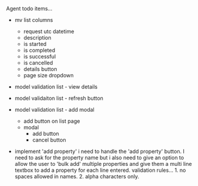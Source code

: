 Agent todo items...
 
- mv list columns
    - request utc datetime
    - description
    - is started
    - is completed
    - is successful
    - is cancelled
    - details button
    - page size dropdown
    
- model validation list - view details
- model validaiton list - refresh button
- model validation list - add modal
    - add button on list page
    - modal
        - add button
        - cancel button




- implement 'add property' 
i need to handle the 'add property' button. I need to ask for the property name but i also need to give an option to allow the user to 'bulk add' multiple properties and give them a multi line textbox to add a property for each line entered. validation rules... 1. no spaces allowed in names. 2. alpha characters only.
